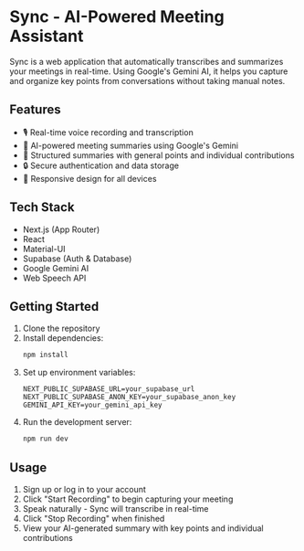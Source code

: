 # Sync - AI-Powered Meeting Assistant

Sync is a web application that automatically transcribes and summarizes your meetings in real-time. Using Google's Gemini AI, it helps you capture and organize key points from conversations without taking manual notes.

## Features

- 🎙️ Real-time voice recording and transcription
- 🤖 AI-powered meeting summaries using Google's Gemini
- 📝 Structured summaries with general points and individual contributions
- 🔒 Secure authentication and data storage
- 📱 Responsive design for all devices

## Tech Stack

- Next.js (App Router)
- React
- Material-UI
- Supabase (Auth & Database)
- Google Gemini AI
- Web Speech API

## Getting Started

1. Clone the repository
2. Install dependencies:
   ```bash
   npm install
   ```
3. Set up environment variables:
   ```env
   NEXT_PUBLIC_SUPABASE_URL=your_supabase_url
   NEXT_PUBLIC_SUPABASE_ANON_KEY=your_supabase_anon_key
   GEMINI_API_KEY=your_gemini_api_key
   ```
4. Run the development server:
   ```bash
   npm run dev
   ```

## Usage

1. Sign up or log in to your account
2. Click "Start Recording" to begin capturing your meeting
3. Speak naturally - Sync will transcribe in real-time
4. Click "Stop Recording" when finished
5. View your AI-generated summary with key points and individual contributions